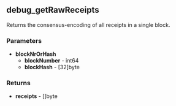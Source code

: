 ## debug_getRawReceipts
Returns the consensus-encoding of all receipts in a single block.

### Parameters
- **blockNrOrHash**
  - **blockNumber** - int64
  - **blockHash** - [32]byte

### Returns
- **receipts** - []byte